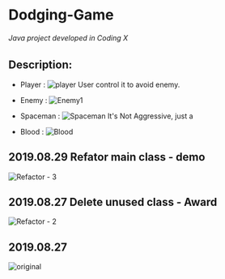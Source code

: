 # Dodging-Game
###### Java project developed in Coding X 

## Description:

- Player : ![player](https://imgur.com/sQEbNVX.png)
User control it to avoid enemy.

- Enemy : ![Enemy1](https://imgur.com/b6PlIfr.png)


- Spaceman : ![Spaceman](https://imgur.com/y1Yrxcr.png)
It's Not Aggressive, just a  

- Blood : ![Blood](https://imgur.com/JagrhS3.png)




## 2019.08.29 Refator main class - demo
![Refactor - 3](https://imgur.com/sV2wMY8.png)

## 2019.08.27 Delete unused class - Award
![Refactor - 2](https://imgur.com/tSxYleG.png)

## 2019.08.27
![original](https://imgur.com/Ad6hulF.png)
